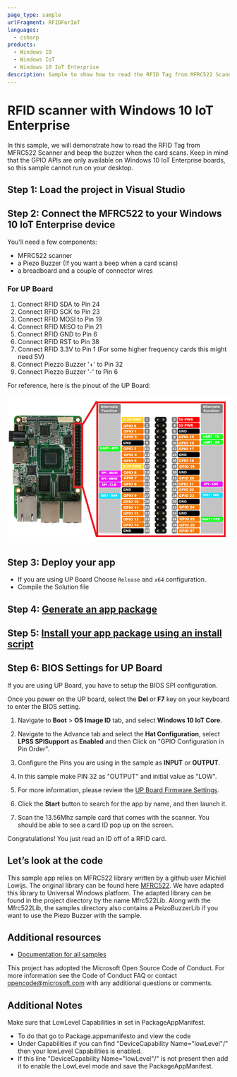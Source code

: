 ```yaml
---
page_type: sample
urlFragment: RFIDForIoT
languages:
  - csharp
products:
  - Windows 10
  - Windows IoT 
  - Windows 10 IoT Enterprise 
description: Sample to show how to read the RFID Tag from MFRC522 Scanner and beep the buzzer when the card scans
---
```


# RFID scanner with Windows 10 IoT Enterprise

In this sample, we will demonstrate how to read the RFID Tag from MFRC522 Scanner and beep the buzzer when the card scans.
Keep in mind that the GPIO APIs are only available on Windows 10 IoT Enterprise boards, so this sample cannot run on your desktop.

## Step 1: Load the project in Visual Studio

## Step 2: Connect the MFRC522 to your Windows 10 IoT Enterprise device

You'll need a few components:

* MFRC522 scanner
* a Piezo Buzzer (If you want a beep when a card scans)
* a breadboard and a couple of connector wires

### For UP Board

1. Connect RFID SDA to Pin 24
2. Connect RFID SCK to Pin 23
3. Connect RFID MOSI to Pin 19
4. Connect RFID MISO to Pin 21
5. Connect RFID GND to Pin 6
6. Connect RFID RST to Pin 38
7. Connect RFID 3.3V to Pin 1 (For some higher frequency cards this might need 5V)
8. Connect Piezzo Buzzer '+' to Pin 32
9. Connect Piezzo Buzzer '-' to Pin 6

For reference, here is the pinout of the UP Board:

![](../Resources/Upboard_Pinout.png)

## Step 3: Deploy your app

* If you are using  UP Board Choose `Release` and `x64` configuration.
* Compile the Solution file

## Step 4: [Generate an app package](https://docs.microsoft.com/windows/msix/package/packaging-uwp-apps#generate-an-app-package)

## Step 5: [Install your app package using an install script](https://docs.microsoft.com/windows/msix/package/packaging-uwp-apps#install-your-app-package-using-an-install-script)



## Step 6: BIOS Settings for UP Board

If you are using UP Board, you have to setup the BIOS SPI configuration.

Once you power on the UP board, select the **Del** or **F7** key on your keyboard to enter the BIOS setting.

   1. Navigate to **Boot** > **OS Image ID** tab, and select **Windows 10 IoT Core**.

   1. Navigate to the Advance tab and select the **Hat Configuration**, select **LPSS SPISupport** as **Enabled** and then Click on "GPIO Configuration in Pin Order".

   1. Configure the Pins you are using in the sample as **INPUT** or **OUTPUT**.

   1. In this sample make PIN 32 as "OUTPUT" and initial value as "LOW".

   1. For more information, please review the [UP Board Firmware Settings](https://www.annabooks.com/Articles/Articles_IoT10/Windows-10-IoT-UP-Board-BIOS-RHPROXY-Rev1.3.pdf).

1. Click the **Start** button to search for the app by name, and then launch it.

1. Scan the 13.56Mhz sample card that comes with the scanner. You should be able to see a card ID pop up on the screen.

Congratulations! You just read an ID off of a RFID card.

## Let’s look at the code

This sample app relies on MFRC522 library written by a github user Michiel Lowijs.
The original library can be found here [MFRC522](https://github.com/mlowijs/mfrc522-netmf).
We have adapted this library to Universal Windows platform. The adapted library can be found in the project directory by the name Mfrc522Lib.
Along with the Mfrc522Lib, the samples directory also contains a PeizoBuzzerLib if you want to use the Piezo Buzzer with the sample.

	
## Additional resources
* [Documentation for all samples](https://developer.microsoft.com/en-us/windows/iot/samples)

This project has adopted the Microsoft Open Source Code of Conduct. For more information see the Code of Conduct FAQ or contact <opencode@microsoft.com> with any additional questions or comments.

## Additional Notes

Make sure that LowLevel Capabilities in set in PackageAppManifest.
* To do that go to Package.appxmanifesto and view the code
* Under Capabilities if you can find "DeviceCapability Name="lowLevel"/" then your lowLevel Capabilities is enabled.
* If this line "DeviceCapability Name="lowLevel"/" is not present then add it to enable the LowLevel mode and save the PackageAppManifest.
